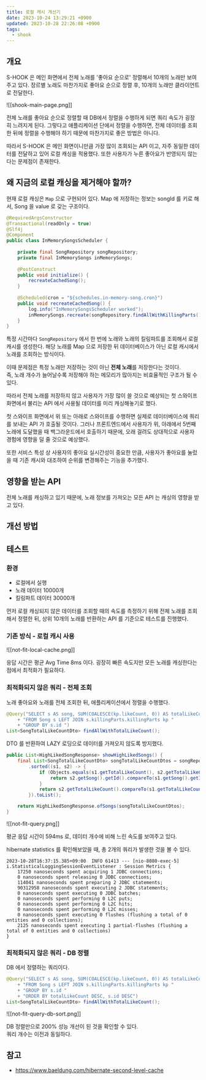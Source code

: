 ```yaml
---
title: 로컬 캐시 개선기
date: 2023-10-24 13:29:21 +0900
updated: 2023-10-28 22:26:08 +0900
tags:
  - shook
---
```


## 개요

S-HOOK 은 메인 화면에서 전체 노래를 '좋아요 순으로' 정렬해서 10개의 노래만 보여주고 있다. 장르별 노래도 마찬가지로 좋아요 순으로 정렬 후, 10개의 노래만 클라이언트로 전달한다.

![[shook-main-page.png]]

전체 노래를 좋아요 순으로 정렬할 때 DB에서 정렬을 수행하게 되면 쿼리 속도가 굉장히 느려지게 된다. 그렇다고 애플리케이션 단에서 정렬을 수행하면, 전체 데이터를 조회한 뒤에 정렬을 수행해야 하기 때문에 마찬가지로 좋은 방법은 아니다. 

따라서 S-HOOK 은 메인 화면이니만큼 가장 많이 조회되는 API 이고, 자주 동일한 데이터를 전달하고 있어 로컬 캐싱을 적용했다. 
또한 사용자가 누른 좋아요가 반영되지 않는다는 문제점이 존재한다.

## 왜 지금의 로컬 캐싱을 제거해야 할까?

현재 로컬 캐싱은 `Map` 으로 구현되어 있다. Map 에 저장하는 정보는 songId 를 키로 해서, Song 을 value 로 갖는 구조이다.

```java
@RequiredArgsConstructor  
@Transactional(readOnly = true)  
@Slf4j  
@Component  
public class InMemorySongsScheduler {  
  
    private final SongRepository songRepository;  
    private final InMemorySongs inMemorySongs;  
  
    @PostConstruct  
    public void initialize() {  
        recreateCachedSong();  
    }  
  
    @Scheduled(cron = "${schedules.in-memory-song.cron}")  
    public void recreateCachedSong() {  
        log.info("InMemorySongsScheduler worked");  
        inMemorySongs.recreate(songRepository.findAllWithKillingParts());  
    }  
}
```

특정 시간마다 `SongRepository` 에서 한 번에 노래와 노래의 킬링파트를 조회해서 로컬 캐시를 생성한다. 해당 노래를 Map 으로 저장한 뒤 데이터베이스가 아닌 로컬 캐시에서 노래를 조회하는 방식이다.

이때 문제점은 특정 노래만 저장하는 것이 아닌 **전체 노래**를 저장한다는 것이다.  
즉, 노래 개수가 늘어날수록 저장해야 하는 메모리가 많아지는 비효율적인 구조가 될 수 있다. 

따라서 전체 노래를 저장하지 않고 사용자가 가장 많이 쓸 것으로 예상되는 첫 스와이프 화면에서 불리는 API 에서 사용될 데이터를 미리 캐싱해놓기로 했다.

첫 스와이프 화면에서 위 또는 아래로 스와이프를 수행하면 실제로 데이터베이스에 쿼리를 보내는 API 가 호출될 것이다. 그러나 프론트엔드에서 사용자가 위, 아래에서 5번째 노래에 도달했을 때 백그라운드에서 호출하기 때문에, 오래 걸려도 상대적으로 사용자 경험에 영향을 덜 줄 것으로 예상했다.

또한 서비스 특성 상 사용자의 좋아요 실시간성이 중요한 만큼, 사용자가 좋아요를 눌렀을 때 기존 캐시와 대조하여 순위를 변경해주는 기능을 추가했다.

## 영향을 받는 API

전체 노래를 캐싱하고 있기 때문에, 노래 정보를 가져오는 모든 API 는 캐싱의 영향을 받고 있다.

## 개선 방법

## 테스트

### 환경

- 로컬에서 실행
- 노래 데이터 10000개
- 킬링파트 데이터 30000개

먼저 로컬 캐싱되지 않은 데이터를 조회할 때의 속도를 측정하기 위해 전체 노래를 조회해서 정렬한 뒤, 상위 10개의 노래를 반환하는 API 를 기준으로 테스트를 진행했다. 

### 기존 방식 - 로컬 캐시 사용

![[not-fit-local-cache.png]]

응답 시간은 평균 Avg Time 8ms 이다. 굉장히 빠른 속도지만 모든 노래를 캐싱한다는 점에서 최적화가 필요하다.

### 최적화되지 않은 쿼리 - 전체 조회

노래 좋아요와 노래를 전체 조회한 뒤, 애플리케이션에서 정렬을 수행했다.

```java
@Query("SELECT s AS song, SUM(COALESCE(kp.likeCount, 0)) AS totalLikeCount "  
    + "FROM Song s LEFT JOIN s.killingParts.killingParts kp "  
    + "GROUP BY s.id ")
List<SongTotalLikeCountDto> findAllWithTotalLikeCount();
```

DTO 를 반환하여 LAZY 로딩으로 데이터를 가져오지 않도록 방지했다.

```java
public List<HighLikedSongResponse> showHighLikedSongs() {  
	final List<SongTotalLikeCountDto> songTotalLikeCountDtos = songRepository.findAllWithTotalLikeCount().stream()  
		.sorted((s1, s2) -> {  
			if (Objects.equals(s1.getTotalLikeCount(), s2.getTotalLikeCount())) {  
				return s2.getSong().getId().compareTo(s1.getSong().getId());  
			}  
			return s2.getTotalLikeCount().compareTo(s1.getTotalLikeCount());  
		}).toList();  

	return HighLikedSongResponse.ofSongs(songTotalLikeCountDtos);  
}
```

![[not-fit-query.png]]

평균 응답 시간이 594ms 로, 데이터 개수에 비해 느린 속도를 보여주고 있다.

hibernate statistics 를 확인해보았을 때, 총 2개의 쿼리가 발생한 것을 볼 수 있다.

```shell
2023-10-28T16:37:15.385+09:00  INFO 61413 --- [nio-8080-exec-5] i.StatisticalLoggingSessionEventListener : Session Metrics {
    17250 nanoseconds spent acquiring 1 JDBC connections;
    0 nanoseconds spent releasing 0 JDBC connections;
    114041 nanoseconds spent preparing 2 JDBC statements;
    90312958 nanoseconds spent executing 2 JDBC statements;
    0 nanoseconds spent executing 0 JDBC batches;
    0 nanoseconds spent performing 0 L2C puts;
    0 nanoseconds spent performing 0 L2C hits;
    0 nanoseconds spent performing 0 L2C misses;
    0 nanoseconds spent executing 0 flushes (flushing a total of 0 entities and 0 collections);
    2125 nanoseconds spent executing 1 partial-flushes (flushing a total of 0 entities and 0 collections)
}
```

### 최적화되지 않은 쿼리 - DB 정렬

DB 에서 정렬하는 쿼리이다.

```java
@Query("SELECT s AS song, SUM(COALESCE(kp.likeCount, 0)) AS totalLikeCount "  
    + "FROM Song s LEFT JOIN s.killingParts.killingParts kp "  
    + "GROUP BY s.id "  
    + "ORDER BY totalLikeCount DESC, s.id DESC")  
List<SongTotalLikeCountDto> findAllWithTotalLikeCount();
```

![[not-fit-query-db-sort.png]]

DB 정렬만으로 200% 성능 개선이 된 것을 확인할 수 있다.  
쿼리 개수는 이전과 동일하다.

## 참고

- https://www.baeldung.com/hibernate-second-level-cache